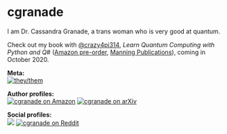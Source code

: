# cgranade 

I am Dr. Cassandra Granade, a trans woman who is very good at quantum.

Check out my book with [@crazy4pi314](https://github.com/crazy4pi314), _Learn Quantum Computing with Python and Q#_ ([Amazon pre-order](https://bit.ly/buy-qsharp-book), [Manning Publications](https://bit.ly/qsharp-book)), coming in October 2020.

**Meta:** <br>
[![they/them](https://img.shields.io/badge/pronouns-they%2Fthem-lightgrey?style=for-the-badge)](http://pronoun.is/they)

**Author profiles:** <br>
[![cgranade on Amazon](https://img.shields.io/badge/Amazon-cgranade-yellow?style=for-the-badge)](http://amazon.com/author/cgranade)
[![cgranade on arXiv](https://img.shields.io/badge/arXiv-granade__c__1-red?style=for-the-badge)](http://arxiv.org/a/granade_c_1)

**Social profiles:** <br>
<a rel="me" href="https://mathstodon.xyz/@cgranade"><img src="https://img.shields.io/mastodon/follow/000004672?domain=https%3A%2F%2Fmathstodon.xyz&style=for-the-badge"></a>
[![cgranade on Reddit](https://img.shields.io/reddit/user-karma/combined/cgranade?style=for-the-badge)](https://www.reddit.com/user/cgranade)
